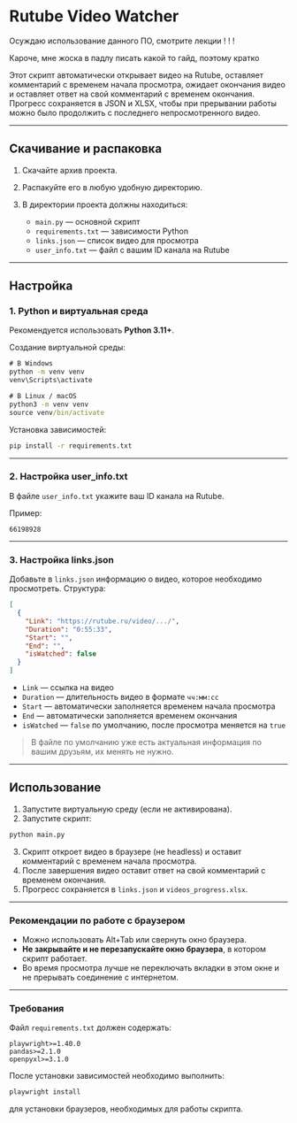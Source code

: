 # **Rutube Video Watcher**
Осуждаю использование данного ПО, смотрите лекции ! ! !

Кароче, мне жоска в падлу писать какой то гайд, поэтому кратко



Этот скрипт автоматически открывает видео на Rutube, оставляет комментарий с временем начала просмотра, ожидает окончания видео и оставляет ответ на свой комментарий с временем окончания. Прогресс сохраняется в JSON и XLSX, чтобы при прерывании работы можно было продолжить с последнего непросмотренного видео.

---

## Скачивание и распаковка

1. Скачайте архив проекта.
2. Распакуйте его в любую удобную директорию.
3. В директории проекта должны находиться:

   * `main.py` — основной скрипт
   * `requirements.txt` — зависимости Python
   * `links.json` — список видео для просмотра
   * `user_info.txt` — файл с вашим ID канала на Rutube

---

## Настройка

### 1. Python и виртуальная среда

Рекомендуется использовать **Python 3.11+**.

Создание виртуальной среды:

```cmd
# В Windows
python -m venv venv
venv\Scripts\activate

# В Linux / macOS
python3 -m venv venv
source venv/bin/activate
```

Установка зависимостей:

```cmd
pip install -r requirements.txt
```

---

### 2. Настройка user_info.txt

В файле `user_info.txt` укажите ваш ID канала на Rutube.

Пример:

```
66198928
```

---

### 3. Настройка links.json

Добавьте в `links.json` информацию о видео, которое необходимо просмотреть. Структура:

```json
[
  {
    "Link": "https://rutube.ru/video/.../",
    "Duration": "0:55:33",
    "Start": "",
    "End": "",
    "isWatched": false
  }
]
```

* `Link` — ссылка на видео
* `Duration` — длительность видео в формате `чч:мм:сс`
* `Start` — автоматически заполняется временем начала просмотра
* `End` — автоматически заполняется временем окончания
* `isWatched` — `false` по умолчанию, после просмотра меняется на `true`

> В файле по умолчанию уже есть актуальная информация по вашим друзьям, их менять не нужно.

---

## Использование

1. Запустите виртуальную среду (если не активирована).
2. Запустите скрипт:

```cmd
python main.py
```

3. Скрипт откроет видео в браузере (не headless) и оставит комментарий с временем начала просмотра.
4. После завершения видео оставит ответ на свой комментарий с временем окончания.
5. Прогресс сохраняется в `links.json` и `videos_progress.xlsx`.

---

### Рекомендации по работе с браузером

* Можно использовать Alt+Tab или свернуть окно браузера.
* **Не закрывайте и не перезапускайте окно браузера**, в котором скрипт работает.
* Во время просмотра лучше не переключать вкладки в этом окне и не прерывать соединение с интернетом.

---

### Требования

Файл `requirements.txt` должен содержать:

```
playwright>=1.40.0
pandas>=2.1.0
openpyxl>=3.1.0
```

После установки зависимостей необходимо выполнить:

```cmd
playwright install
```

для установки браузеров, необходимых для работы скрипта.

